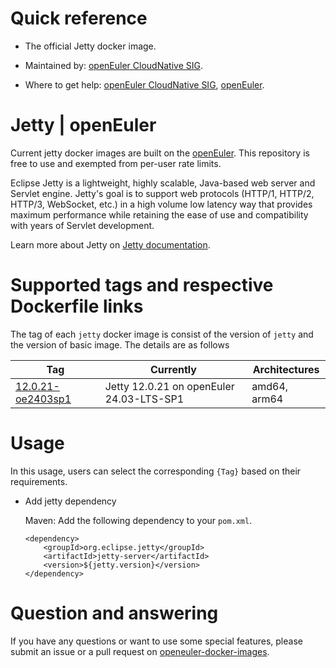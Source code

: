 # Quick reference

- The official Jetty docker image.

- Maintained by: [openEuler CloudNative SIG](https://gitee.com/openeuler/cloudnative).

- Where to get help: [openEuler CloudNative SIG](https://gitee.com/openeuler/cloudnative), [openEuler](https://gitee.com/openeuler/community).

# Jetty | openEuler
Current jetty docker images are built on the [openEuler](https://repo.openeuler.org/). This repository is free to use and exempted from per-user rate limits.

Eclipse Jetty is a lightweight, highly scalable, Java-based web server and Servlet engine. Jetty's goal is to support web protocols (HTTP/1, HTTP/2, HTTP/3, WebSocket, etc.) in a high volume low latency way that provides maximum performance while retaining the ease of use and compatibility with years of Servlet development.

Learn more about Jetty on [Jetty documentation](https://jetty.org/docs/index.html)⁠.

# Supported tags and respective Dockerfile links
The tag of each `jetty` docker image is consist of the version of `jetty` and the version of basic image. The details are as follows

| Tag                                                                                                                                | Currently                                |   Architectures  |
|------------------------------------------------------------------------------------------------------------------------------------|------------------------------------------|------------------|
| [12.0.21-oe2403sp1](https://gitee.com/openeuler/openeuler-docker-images/blob/master/Others/jetty/12.0.21/24.03-lts-sp1/Dockerfile) | Jetty 12.0.21 on openEuler 24.03-LTS-SP1 | amd64, arm64 |

# Usage
In this usage, users can select the corresponding `{Tag}` based on their requirements.

- Add jetty dependency

  Maven: Add the following dependency to your `pom.xml`.
  ```
  <dependency>
      <groupId>org.eclipse.jetty</groupId>
      <artifactId>jetty-server</artifactId>
      <version>${jetty.version}</version>
  </dependency>
  ```

# Question and answering
If you have any questions or want to use some special features, please submit an issue or a pull request on [openeuler-docker-images](https://gitee.com/openeuler/openeuler-docker-images).
